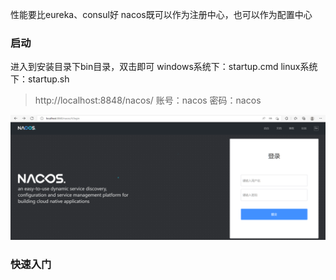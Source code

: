 性能要比eureka、consul好
nacos既可以作为注册中心，也可以作为配置中心

### 启动
进入到安装目录下bin目录，双击即可
windows系统下：startup.cmd
linux系统下：startup.sh
> http://localhost:8848/nacos/
> 账号：nacos 密码：nacos

![](nacos/image-20220619233959430.png)

### 快速入门
